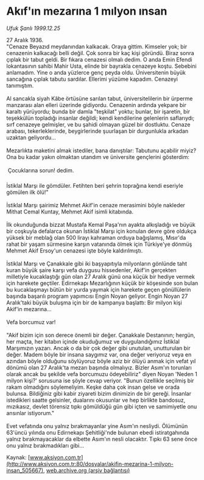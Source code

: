 # Akıf'ın mezarına 1 mılyon ınsan

*Ufuk Şanlı 1999.12.25*

<div class="pNewsDetailMainContent" itemprop="articleBody">
 27 Aralık 1936.
 <br/>
 "Cenaze Beyazıd meydanından kalkacak. Oraya gittim. Kimseler yok; bir cenazenin kalkacağı belli değil. Çok sonra bir kaç kişi göründü. Biraz sonra çıplak bir tabut geldi. Bir fıkara cenazesi olmalı dedim. O anda Emin Efendi lokantasının sahibi Mahir Usta, elinde bir bayrakla cenazeye koştu. Sebebini anlamadım. Yine o anda yüzlerce genç peyda oldu. Üniversitenin büyük sancağına çıplak tabutu sardılar. Ellerimi yüzüme kapadım. Cenazeyi tanımıştım.
 <br/>
 <br/>
 Al sancakla siyah Kâbe örtüsüne sarılan tabut, üniversitelilerin bir ürperme manzarası alan elleri üzerinde gidiyordu. Cenazenin ardında yekpare bir karaltı yürüyordu; bunda bir damla "teşkilat" yoktu; bunlar, bir işaretin, bir teşekkülün topladığı insanlar değildi; kendi kendilerine gelenlerin saflarıydı; sırf cenazeye gelmişler, ve bu şahidi olmayan güzel bir dostluktu. Cenaze arabası, tekerleklerinde, beygirlerinde şuurlaşan bir durgunlukla arkadan uzaktan geliyordu...
 <br/>
 <br/>
 Mezarlıkta maketini almak istediler, bana danıştılar: Tabutunu açabilir miyiz? Ona bu kadar yakın olmaktan utandım ve üniversite gençlerini gösterdim:
 <br/>
 <br/>
  Çocuklarına sorun! dedim.
 <br/>
 <br/>
 İstiklal Marşı ile gömdüler. Fetihten beri şehrin toprağına kendi eseriyle gömülen ilk ölü!"
 <br/>
 <br/>
 İstiklal Marşı şairimiz Mehmet Akif'in cenaze merasimini böyle nakleder Mithat Cemal Kuntay, Mehmet Akif isimli kitabında.
 <br/>
 <br/>
 İlk okunduğunda bizzat Mustafa Kemal Paşa'nın ayakta alkışladığı ve büyük bir coşkuyla defalarca okunan İstiklal Marşı için konulan devre göre oldukça yüksek bir meblağ olan 500 lirayı kahraman orduya bağışlamış, Mısır'da rahat bir yaşam sürmesine karşın vatanında ölmek için Türkiye'ye dönmüş Mehmet Akif Ersoy'un cenazesi işte böyle kaldırılmıştı.
 <br/>
 <br/>
 İstiklal Marşı ve Çanakkale gibi iki başyapıtıyla milyonların gönlünde taht kuran büyük şaire karşı vefa duygusu hissedenler, Akif'in gerçekten milletiyle kucaklaştığı gün olan 27 Aralık günü ona küçük bir hediye vermek için harekete geçtiler. Edirnekapı Mezarlığının küçük bir köşesinde son bulan bu kucaklaşmayı bütün bir yurda yaymak  için harekete geçen gönüllülerin başında başarılı program yapımcısı Engin Noyan geliyor. Engin Noyan 27 Aralık'taki büyük buluşma için bir de kampanya  başlattı: Bir milyon kişi Akif'in mezarına...
 <br/>
 <br/>
 Vefa borcumuz var!
 <br/>
 <br/>
 "Akif bizim için son derece önemli bir değer. Çanakkale Destanının; hergün, her maçta, her kitabın içinde okuduğumuz ve duygulandığımız İstiklal Marşımızın yazarı. Ancak o da bir çok değer gibi unutulan, unutturulan bir değer. Madem böyle bir insana saygımız var, ona değer veriyoruz veya en azından böyle olduğunu söylüyoruz böyle aziz bir ölüyü anmak için vefat yıl dönümü olan 27 Aralık'ta mezarı başında olmalıyız. Bizler Asım'ın torunları olarak ancak bu şekilde vefa borcumuzu ödeyebiliriz" diyen Noyan 'Neden 1 milyon kişi?' sorusuna ise şöyle cevap veriyor. "Bunun özellikle seçilmiş bir rakam olmadığını söylemeliyim. Keşke daha çok insan gelse ve orada bulunsa. Bildiğiniz gibi kabir ziyareti bizim dinimizin de bir gereği. İnsanlar istedikleri saatte gelsinler, dualarını okusunlar ve hep birlikte bandosuz, mızıkasız, devlet törensiz tıpkı gömüldüğü gün gibi içten ve samimiyetle onu ansınlar istiyorum."
 <br/>
 <br/>
 Evet vefatında onu yalnız bırakmayanlar yine Asım'ın nesliydi. Ölümünün 63'üncü yılında onu Edirnekapı Şehitliği'nde bulunan ebedi istiratgahında yalnız bırakmayacaklar da elbette Asım'ın nesli olacaktır. Tıpkı 63 sene önce onu yalnız bırakmadıkları gibi...
 <br/>
</div>


Kaynak: [www.aksiyon.com.tr](http://www.aksiyon.com.tr:80/dosyalar/akifin-mezarina-1-milyon-insan_505667), [web.archive.org (arşiv bağlantısı)](http://web.archive.org/web/20150512144325/http://www.aksiyon.com.tr:80/dosyalar/akifin-mezarina-1-milyon-insan_505667)
